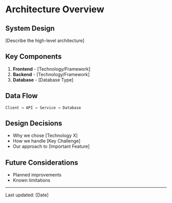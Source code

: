 # Architecture Overview

## System Design

[Describe the high-level architecture]

## Key Components

1. **Frontend** - [Technology/Framework]
2. **Backend** - [Technology/Framework]
3. **Database** - [Database Type]

## Data Flow

```
Client → API → Service → Database
```

## Design Decisions

- Why we chose [Technology X]
- How we handle [Key Challenge]
- Our approach to [Important Feature]

## Future Considerations

- Planned improvements
- Known limitations

---
Last updated: [Date]